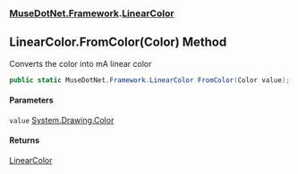 ### [MuseDotNet.Framework](./MuseDotNet-Framework.md 'MuseDotNet.Framework').[LinearColor](./LinearColor.md 'MuseDotNet.Framework.LinearColor')
## LinearColor.FromColor(Color) Method
Converts the color into mA linear color  
```csharp
public static MuseDotNet.Framework.LinearColor FromColor(Color value);
```
#### Parameters
<a name='MuseDotNet-Framework-LinearColor-FromColor(Color)-value'></a>
`value` [System.Drawing.Color](https://docs.microsoft.com/en-us/dotnet/api/System.Drawing.Color 'System.Drawing.Color')  
  
#### Returns
[LinearColor](./LinearColor.md 'MuseDotNet.Framework.LinearColor')  
